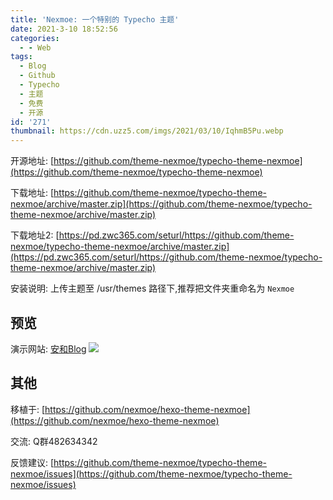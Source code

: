 ```yaml
---
title: 'Nexmoe: 一个特别的 Typecho 主题'
date: 2021-3-10 18:52:56
categories:
  - - Web
tags:
  - Blog
  - Github
  - Typecho
  - 主题
  - 免费
  - 开源
id: '271'
thumbnail: https://cdn.uzz5.com/imgs/2021/03/10/IqhmB5Pu.webp
---
```



开源地址: [https://github.com/theme-nexmoe/typecho-theme-nexmoe](https://github.com/theme-nexmoe/typecho-theme-nexmoe) 

下载地址: [https://github.com/theme-nexmoe/typecho-theme-nexmoe/archive/master.zip](https://github.com/theme-nexmoe/typecho-theme-nexmoe/archive/master.zip) 

下载地址2: [https://pd.zwc365.com/seturl/https://github.com/theme-nexmoe/typecho-theme-nexmoe/archive/master.zip](https://pd.zwc365.com/seturl/https://github.com/theme-nexmoe/typecho-theme-nexmoe/archive/master.zip) 

安装说明: 上传主题至 /usr/themes 路径下,推荐把文件夹重命名为 `Nexmoe`

## 预览

演示网站: [安和Blog](https://lolicorn.com/) ![](https://cdn.uzz5.com/imgs/2021/03/10/mHw7d9Zb.webp)

## 其他

移植于: [https://github.com/nexmoe/hexo-theme-nexmoe](https://github.com/nexmoe/hexo-theme-nexmoe) 

交流: Q群482634342 

反馈建议: [https://github.com/theme-nexmoe/typecho-theme-nexmoe/issues](https://github.com/theme-nexmoe/typecho-theme-nexmoe/issues)